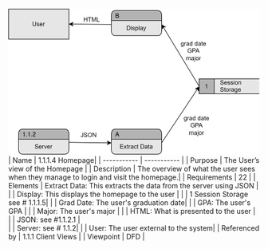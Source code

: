 ![DFD](https://github.com/MckennahPalmer/CSE430/blob/TeamThree/DFD%20Homepage%201.1.1.4.drawio%20(5).svg)
| Name | 1.1.1.4 Homepage|
| ----------- | ----------- |
| Purpose | The User’s view of the Homepage |
| Description | The overview of what the user sees when they manage to login and visit the homepage.|
| Requirements | 22 |
| Elements | Extract Data: This extracts the data from the server using JSON |  
|           | Display: This displays the homepage to the user | 
|           | 1 Session Storage see # 1.1.1.5| 
|           | Grad Date: The user's graduation date| 
|           | GPA: The user's GPA | 
|           | Major: The user's major | 
|           | HTML: What is presented to the user | 
|           | JSON: see #1.1.2.1 |  
|           | Server: see # 1.1.2| 
|           | User: The user external to the system|
| Referenced by | 1.1.1 Client Views  |
| Viewpoint | DFD |
